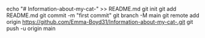 echo "# Information-about-my-cat-" >> README.md
git init
git add README.md
git commit -m "first commit"
git branch -M main
git remote add origin https://github.com/Emma-Boyd31/Information-about-my-cat-.git
git push -u origin main
